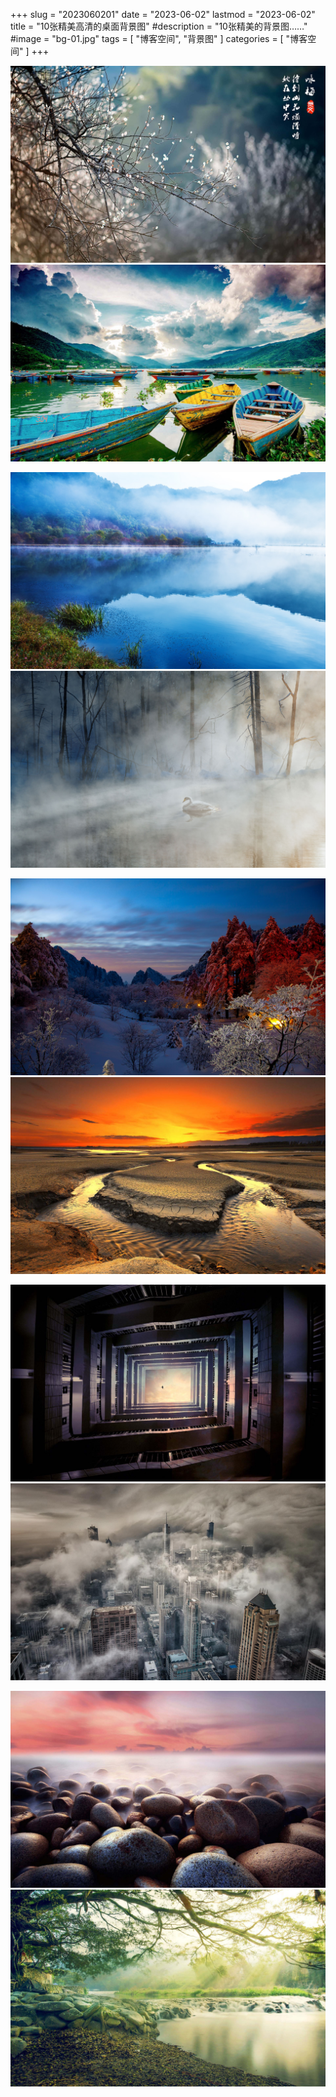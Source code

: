 +++
slug = "2023060201"
date = "2023-06-02"
lastmod = "2023-06-02"
title = "10张精美高清的桌面背景图"
#description = "10张精美的背景图……"
#image = "bg-01.jpg"
tags = [ "博客空间", "背景图" ]
categories = [ "博客空间" ]
+++

![背景图片01](bg-01.jpg)
![背景图片02](bg-02.jpg)

![背景图片03](bg-03.jpg)
![背景图片04](bg-04.jpg)

![背景图片05](bg-05.jpg)
![背景图片06](bg-06.jpg)

![背景图片07](bg-07.jpg)
![背景图片08](bg-08.jpg)

![背景图片09](bg-09.jpg)
![背景图片10](bg-10.jpg)
